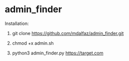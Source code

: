 # admin_finder
 Installation:
 1. git clone https://github.com/mdalfaz/admin_finder.git
 2. chmod +x admin.sh

 3. python3 admin_finder.py https://target.com


